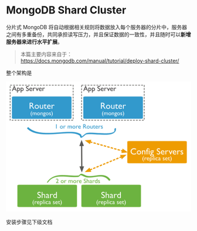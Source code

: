 # MongoDB Shard Cluster

分片式 MongoDB 将自动根据相关规则将数据放入每个服务器的分片中，服务器之间有多重备份，共同承担读写压力，并且保证数据的一致性，并且随时可以**新增服务器来进行水平扩展**。

> 本篇主要内容来自于：https://docs.mongodb.com/manual/tutorial/deploy-shard-cluster/

整个架构是

![](/assets/sharded-cluster-production-architecture.bakedsvg.svg)


安装步骤见下级文档


#








